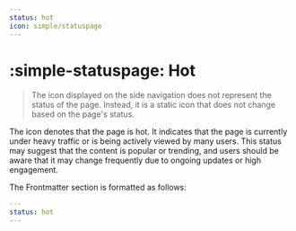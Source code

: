 ```yaml
---
status: hot
icon: simple/statuspage
---
```


# :simple-statuspage: Hot

> The icon displayed on the side navigation does not represent the status of the page. Instead, it is a static icon that does not change based on the page's status.

<span class="md-ellipsis"> The icon <span class="md-status md-status--hot" title="Page under construction"> </span> </span> denotes that the page is hot. It indicates that the page is currently under heavy traffic or is being actively viewed by many users. This status may suggest that the content is popular or trending, and users should be aware that it may change frequently due to ongoing updates or high engagement.

The Frontmatter section is formatted as follows:

```yaml
---
status: hot
---
```